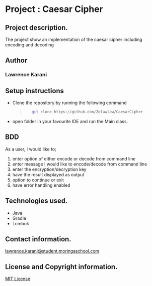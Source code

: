 # Project : Caesar Cipher

## Project description.
The project show an implementation of the caesar cipher including encoding and decoding

## Author
### Lawrence Karani

## Setup instructions
- Clone the repository by running the following command
  > ```sh
  >    git clone https://github.com/Zelawlaw/CaesarCipher
  > ```
- open folder in your favourite IDE and run the Main class.




## BDD
As a user, I would like to;

1) enter option of either encode or decode from command line
2) enter message I would like to encode/decode from command line
3) enter the encryption/decryption key
4) have the result displayed as output
5) option to continue or exit
6) have error handling enabled



## Technologies used.

- Java
- Gradle
- Lombok



## Contact information.
lawrence.karani@student.moringaschool.com

## License and Copyright information.

[MIT License](https://github.com/nishanths/license/blob/master/LICENSE)